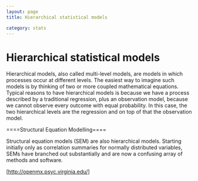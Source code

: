 ```yaml
---
layout: page
title: Hierarchical statistical models

category: stats
---
```


Hierarchical statistical models
===

Hierarchical models, also called multi-level models, are models in which processes occur at different levels. The easiest way to imagine such models is by thinking of two or more coupled mathematical equations. Typical reasons to have hierarchical models is because we have a process described by a traditional regression, plus an observation model, because we cannot observe every outcome with equal probability. In this case, the two hierarchical levels are the regression and on top of that the observation model.


====Structural Equation Modelling====

Structural equation models (SEM) are also hierarchical models. Starting initially only as correlation summaries for normally distributed variables, SEMs have branched out substantially and are now a confusing array of methods and software.

[http://openmx.psyc.virginia.edu/]
